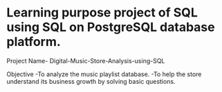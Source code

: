 # Learning purpose project of SQL using SQL on PostgreSQL database platform.

Project Name-  Digital-Music-Store-Analysis-using-SQL 

Objective -To analyze the music playlist database. 
          -To help the store understand its business growth by solving basic questions.
          




